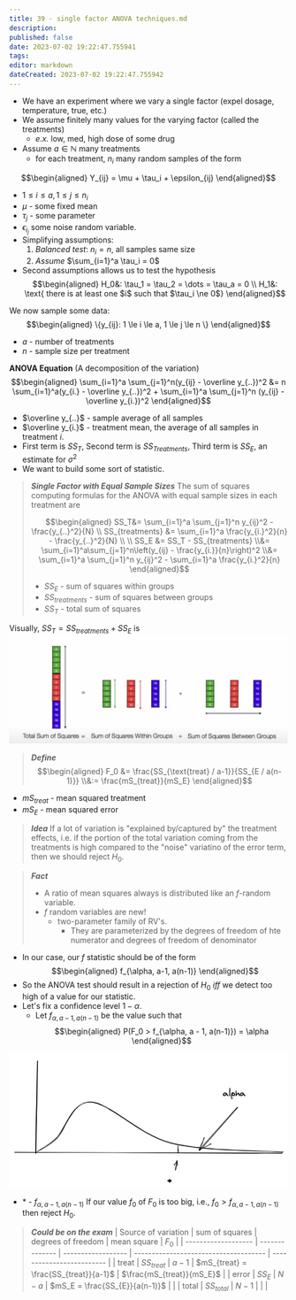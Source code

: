 ```yaml
---
title: 39 - single factor ANOVA techniques.md
description:
published: false
date: 2023-07-02 19:22:47.755941
tags:
editor: markdown
dateCreated: 2023-07-02 19:22:47.755942
---
```


- We have an experiment where we vary a single factor (expel dosage, temperature, true, etc.)
- We assume finitely many values for the varying factor (called the treatments)
    - *e.x.* low, med, high dose of some drug
- Assume $a \in \mathbb{N}$ many treatments
    - for each treatment, $n_i$ many random samples of the form

$$\begin{aligned}
    Y_{ij} = \mu + \tau_i + \epsilon_{ij}
\end{aligned}$$
- $1 \le i \le a, 1 \le j \le n_i$
- $\mu$ - some fixed mean
- $\tau_j$ - some parameter
- $\epsilon_{i_j}$ some noise random variable.
- Simplifying assumptions:
    1. *Balanced test*: $n_i = n$, all samples same size
    2. *Assume* $\sum_{i=1}^a \tau_i = 0$
- Second assumptions allows us to test the hypothesis
$$\begin{aligned}
    H_0&: \tau_1 = \tau_2 = \dots = \tau_a = 0 \\
    H_1&: \text{ there is at least one $i$ such that $\tau_i \ne 0$}
\end{aligned}$$

We now sample some data:
$$\begin{aligned}
    \{y_{ij}: 1 \le i \le a, 1 \le j \le n \}
\end{aligned}$$
- $a$ - number of treatments
- $n$ - sample size per treatment

**ANOVA Equation** (A decomposition of the variation)
$$\begin{aligned}
    \sum_{i=1}^a \sum_{j=1}^n(y_{ij} - \overline y_{..})^2
    &=
        n \sum_{i=1}^a(y_{i.} - \overline y_{..})^2
        +
        \sum_{i=1}^a \sum_{j=1}^n (y_{ij} - \overline y_{i.})^2
\end{aligned}$$
- $\overline y_{..}$ - sample average of all samples
- $\overline y_{i.}$ - treatment mean, the average of all samples in treatment $i$.
- First term is *$SS_T$*, Second term is *$SS_{Treatments}$*, Third term is *$SS_{E}$*, an estimate for $\sigma^2$
- We want to build some sort of statistic. 

> ***Single Factor with Equal Sample Sizes***
> The sum of squares computing formulas for the ANOVA with equal sample sizes in each treatment are
> 
> $$\begin{aligned}
>     SS_T&=
>         \sum_{i=1}^a
>         \sum_{j=1}^n
>         y_{ij}^2 - \frac{y_{..}^2}{N} \\
>     SS_{treatments}
>     &=
>         \sum_{i=1}^a \frac{y_{i.}^2}{n} - \frac{y_{..}^2}{N}
>     \\ \\
>     SS_E
>     &=
>         SS_T - SS_{treatments}
>     \\&=
>         \sum_{i=1}^a\sum_{j=1}^n\left(y_{ij} - \frac{y_{i.}}{n}\right)^2
>     \\&=
>         \sum_{i=1}^a
>         \sum_{j=1}^n
>         y_{ij}^2 - \sum_{i=1}^a \frac{y_{i.}^2}{n}
> \end{aligned}$$
> 
> - $SS_E$ - sum of squares within groups
> - $SS_{treatments}$ - sum of squares between groups
> - $SS_T$ - total sum of squares

Visually, $SS_T = SS_{treatments} + SS_E$ is
![](/images/20221209130502.png)


> ***Define***
> $$\begin{aligned}
>     F_0
>     &=
>         \frac{SS_{\text{treat} / a-1}}{SS_{E / a(n-1)}}
>     \\&:=
>         \frac{mS_{treat}}{mS_E}
> \end{aligned}$$
- $mS_{treat}$ - mean squared treatment
- $mS_{E}$ - mean squared error

> ***Idea***
> If a lot of variation is "explained by/captured by" the treatment effects, i.e. if the portion of the total variation coming from the treatments is high compared to the "noise" variatino of the error term, then we should reject $H_0$.

> ***Fact***
> - A ratio of mean squares always is distributed like an $f$-random variable.
> - $f$ random variables are new!
>     - two-parameter family of RV's.
>         - They are parameterized by the degrees of freedom of hte numerator and degrees of freedom of denominator

- In our case, our $f$ statistic should be of the form
$$\begin{aligned}
    f_{\alpha, a-1, a(n-1)}
\end{aligned}$$
- So the ANOVA test should result in a rejection of $H_0$ *iff* we detect too high of a value for our statistic.
- Let's fix a confidence level $1 - \alpha$.
    - Let $f_{\alpha, a - 1, a(n-1)}$ be the value such that
$$\begin{aligned}
    P(F_0 > f_{\alpha, a - 1, a(n-1)})
    =
        \alpha
\end{aligned}$$

![](/images/20230701105849.png)
- \* - $f_{\alpha, a-1, a(n-1)}$
If our value $f_0$ of $F_0$ is too big, i.e., $f_0 > f_{\alpha, a - 1, a(n-1)}$ then reject $H_0$.

> ***Could be on the exam***
> | Source of variation | sum of squares | degrees of freedom | mean square                           | $F_0$                     |
> | ------------------- | -------------- | ------------------ | ------------------------------------- | ------------------------- |
> | treat               | $SS_{treat}$   | $a-1$              | $mS_{treat} = \frac{SS_{treat}}{a-1}$ | $\frac{mS_{treat}}{mS_E}$ |
> | error               | $SS_E$         | $N - a$            | $mS_E = \frac{SS_{E}}{a(n-1)}$        |                           |
> | total               | $SS_{total}$   | $N-1$              |                                       |                           |

